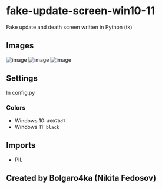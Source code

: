 # fake-update-screen-win10-11
Fake update and death screen written in Python (tk)

## Images

![image](https://github.com/bolgaro4ka/fake-update-screen-win10-11/assets/123888141/1686ef5a-6d61-433e-b63d-83ade82cec8c)
![image](https://github.com/bolgaro4ka/fake-update-screen-win10-11/assets/123888141/fe47504b-d1b3-4818-a8d9-df329e6a4da3)
![image](https://github.com/bolgaro4ka/fake-update-screen-win10-11/assets/123888141/6f786702-6776-4479-8637-5b90a5363fbe)

## Settings
In config.py

### Colors
 - Windows 10: ```#0078d7```
 - Windows 11: ```black```

## Imports
 - PIL


## Created by Bolgaro4ka (Nikita Fedosov)
